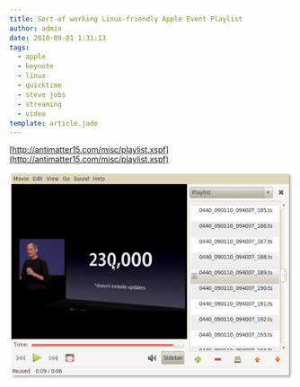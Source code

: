 ```yaml
---
title: Sort-of working Linux-friendly Apple Event Playlist
author: admin
date: 2010-09-01 1:31:13
tags: 
  - apple
  - keynote
  - linux
  - quicktime
  - steve jobs
  - streaming
  - video
template: article.jade
---
```


[http://antimatter15.com/misc/playlist.xspf](http://antimatter15.com/misc/playlist.xspf)

[![](sjobslinux.png "sjobslinux")](sjobslinux.png)
